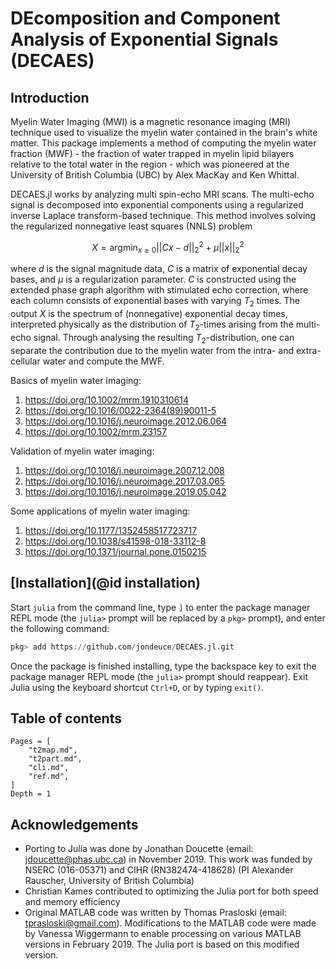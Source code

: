 # DEcomposition and Component Analysis of Exponential Signals (DECAES)

## Introduction

Myelin Water Imaging (MWI) is a magnetic resonance imaging (MRI) technique used to visualize the myelin water contained in the brain's white matter.
This package implements a method of computing the myelin water fraction (MWF) - the fraction of water trapped in myelin lipid bilayers relative to the total water in the region - which was pioneered at the University of British Columbia (UBC) by Alex MacKay and Ken Whittal.

DECAES.jl works by analyzing multi spin-echo MRI scans.
The multi-echo signal is decomposed into exponential components using a regularized inverse Laplace transform-based technique.
This method involves solving the regularized nonnegative least squares (NNLS) problem

```math
X = \mathrm{argmin}_{x \ge 0} ||Cx - d||_2^2 + \mu||x||_2^2
```

where $d$ is the signal magnitude data, $C$ is a matrix of exponential decay bases, and $\mu$ is a regularization parameter.
$C$ is constructed using the extended phase graph algorithm with stimulated echo correction, where each column consists of exponential bases with varying $T_2$ times.
The output $X$ is the spectrum of (nonnegative) exponential decay times, interpreted physically as the distribution of $T_2$-times arising from the multi-echo signal.
Through analysing the resulting $T_2$-distribution, one can separate the contribution due to the myelin water from the intra- and extra-cellular water and compute the MWF.

Basics of myelin water imaging:
1. <https://doi.org/10.1002/mrm.1910310614>
2. <https://doi.org/10.1016/0022-2364(89)90011-5>
3. <https://doi.org/10.1016/j.neuroimage.2012.06.064>
4. <https://doi.org/10.1002/mrm.23157>

Validation of myelin water imaging:
1. <https://doi.org/10.1016/j.neuroimage.2007.12.008>
2. <https://doi.org/10.1016/j.neuroimage.2017.03.065>
3. <https://doi.org/10.1016/j.neuroimage.2019.05.042>

Some applications of myelin water imaging:
1. <https://doi.org/10.1177/1352458517723717>
2. <https://doi.org/10.1038/s41598-018-33112-8>
3. <https://doi.org/10.1371/journal.pone.0150215>

## [Installation](@id installation)

Start `julia` from the command line, type `]` to enter the package manager REPL mode (the `julia>` prompt will be replaced by a `pkg>` prompt), and enter the following command:

```julia
pkg> add https://github.com/jondeuce/DECAES.jl.git
```

Once the package is finished installing, type the backspace key to exit the package manager REPL mode (the `julia>` prompt should reappear).
Exit Julia using the keyboard shortcut `Ctrl+D`, or by typing `exit()`.

## Table of contents

```@contents
Pages = [
    "t2map.md",
    "t2part.md",
    "cli.md",
    "ref.md",
]
Depth = 1
```

## Acknowledgements

* Porting to Julia was done by Jonathan Doucette (email: jdoucette@phas.ubc.ca) in November 2019. This work was funded by NSERC (016-05371) and CIHR (RN382474-418628) (PI Alexander Rauscher, University of British Columbia)
* Christian Kames contributed to optimizing the Julia port for both speed and memory efficiency
* Original MATLAB code was written by Thomas Prasloski (email: tprasloski@gmail.com).
Modifications to the MATLAB code were made by Vanessa Wiggermann to enable processing on various MATLAB versions in February 2019.
The Julia port is based on this modified version.
